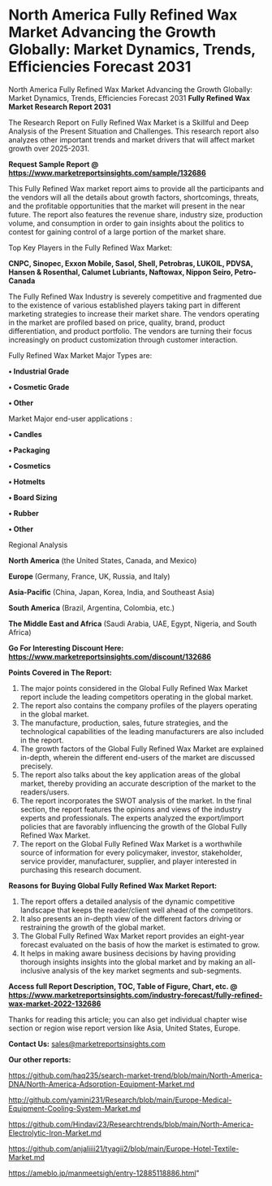 # North America Fully Refined Wax Market Advancing the Growth Globally: Market Dynamics, Trends, Efficiencies Forecast 2031
North America Fully Refined Wax Market Advancing the Growth Globally: Market Dynamics, Trends, Efficiencies Forecast 2031
<strong>Fully Refined Wax Market Research Report 2031</strong>

The Research Report on Fully Refined Wax Market is a Skillful and Deep Analysis of the Present Situation and Challenges. This research report also analyzes other important trends and market drivers that will affect market growth over 2025-2031.

<strong>Request Sample Report @ <a href=https://www.marketreportsinsights.com/sample/132686>https://www.marketreportsinsights.com/sample/132686</a></strong>

This Fully Refined Wax market report aims to provide all the participants and the vendors will all the details about growth factors, shortcomings, threats, and the profitable opportunities that the market will present in the near future. The report also features the revenue share, industry size, production volume, and consumption in order to gain insights about the politics to contest for gaining control of a large portion of the market share.

Top Key Players in the Fully Refined Wax Market:

<strong>CNPC, Sinopec, Exxon Mobile, Sasol, Shell, Petrobras, LUKOIL, PDVSA, Hansen & Rosenthal, Calumet Lubriants, Naftowax, Nippon Seiro, Petro-Canada</strong>

The Fully Refined Wax Industry is severely competitive and fragmented due to the existence of various established players taking part in different marketing strategies to increase their market share. The vendors operating in the market are profiled based on price, quality, brand, product differentiation, and product portfolio. The vendors are turning their focus increasingly on product customization through customer interaction.

Fully Refined Wax Market Major Types are:

<strong>• Industrial Grade

• Cosmetic Grade

• Other</strong>

Market Major end-user applications :

<strong>• Candles

• Packaging

• Cosmetics

• Hotmelts

• Board Sizing

• Rubber

• Other</strong>

Regional Analysis

</u><strong><b>North America</b></strong> (the United States, Canada, and Mexico)

<strong><b>Europe </b></strong>(Germany, France, UK, Russia, and Italy)

<strong><b>Asia-Pacific</b></strong> (China, Japan, Korea, India, and Southeast Asia)

<strong><b>South America</b></strong> (Brazil, Argentina, Colombia, etc.)

<strong><b>The Middle East and Africa</b></strong> (Saudi Arabia, UAE, Egypt, Nigeria, and South Africa)

<strong>Go For Interesting Discount Here: <a href=https://www.marketreportsinsights.com/discount/132686>https://www.marketreportsinsights.com/discount/132686</a></strong>

<strong>Points Covered in The Report:</strong>
<ol>
  <li>The major points considered in the Global Fully Refined Wax Market report include the leading competitors operating in the global market.</li>
  <li>The report also contains the company profiles of the players operating in the global market.</li>
  <li>The manufacture, production, sales, future strategies, and the technological capabilities of the leading manufacturers are also included in the report.</li>
  <li>The growth factors of the Global Fully Refined Wax Market are explained in-depth, wherein the different end-users of the market are discussed precisely.</li>
  <li>The report also talks about the key application areas of the global market, thereby providing an accurate description of the market to the readers/users.</li>
  <li>The report incorporates the SWOT analysis of the market. In the final section, the report features the opinions and views of the industry experts and professionals. The experts analyzed the export/import policies that are favorably influencing the growth of the Global Fully Refined Wax Market.</li>
  <li>The report on the Global Fully Refined Wax Market is a worthwhile source of information for every policymaker, investor, stakeholder, service provider, manufacturer, supplier, and player interested in purchasing this research document.</li>
</ol>
<strong>Reasons for Buying Global Fully Refined Wax Market Report:</strong>

<ol>
  <li>The report offers a detailed analysis of the dynamic competitive landscape that keeps the reader/client well ahead of the competitors.</li>
  <li>It also presents an in-depth view of the different factors driving or restraining the growth of the global market.</li>
  <li>The Global Fully Refined Wax Market report provides an eight-year forecast evaluated on the basis of how the market is estimated to grow.</li>
  <li>It helps in making aware business decisions by having providing thorough insights insights into the global market and by making an all-inclusive analysis of the key market segments and sub-segments.</li>
</ol>
<strong>Access full Report Description, TOC, Table of Figure, Chart, etc. @ <a href=https://www.marketreportsinsights.com/industry-forecast/fully-refined-wax-market-2022-132686>https://www.marketreportsinsights.com/industry-forecast/fully-refined-wax-market-2022-132686</a></strong>


Thanks for reading this article; you can also get individual chapter wise section or region wise report version like Asia, United States, Europe.

<strong>Contact Us:</strong>
sales@marketreportsinsights.com

<strong>Our other reports:</strong>

<a href=https://github.com/haq235/search-market-trend/blob/main/North-America-DNA/North-America-Adsorption-Equipment-Market.md>https://github.com/haq235/search-market-trend/blob/main/North-America-DNA/North-America-Adsorption-Equipment-Market.md</a>

<a href=http://github.com/yamini231/Research/blob/main/Europe-Medical-Equipment-Cooling-System-Market.md>http://github.com/yamini231/Research/blob/main/Europe-Medical-Equipment-Cooling-System-Market.md</a>

<a href=https://github.com/Hindavi23/Researchtrends/blob/main/North-America-Electrolytic-Iron-Market.md>https://github.com/Hindavi23/Researchtrends/blob/main/North-America-Electrolytic-Iron-Market.md</a>

<a href=https://github.com/anjaliiii21/tyagii2/blob/main/Europe-Hotel-Textile-Market.md>https://github.com/anjaliiii21/tyagii2/blob/main/Europe-Hotel-Textile-Market.md</a>

<a href=https://ameblo.jp/manmeetsigh/entry-12885118886.html>https://ameblo.jp/manmeetsigh/entry-12885118886.html</a>"
